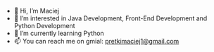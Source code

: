 - 👋 Hi, I’m Maciej
- 👀 I’m interested in Java Development, Front-End Development and Python Development
- 🌱 I’m currently learning Python
- 📫 You can reach me on gmial: pretkimaciej1@gmail.com 

<!---
Maciek-prog/Maciek-prog is a ✨ special ✨ repository because its `README.md` (this file) appears on your GitHub profile.
You can click the Preview link to take a look at your changes.
--->
